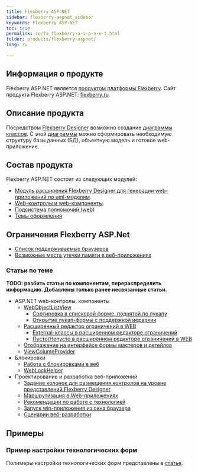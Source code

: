 ```yaml
---
title: Flexberry ASP.NET
sidebar: flexberry-aspnet_sidebar
keywords: Flexberry ASP-NET
toc: true
permalink: ru/fa_flexberry-a-s-p-n-e-t.html
folder: products/flexberry-aspnet/
lang: ru

---
```


## Информация о продукте
Flexberry ASP.NET является [продуктом платформы Flexberry](platform-structure.html). Сайт продукта Flexberry ASP.NET: [flexberry.ru](http://flexberry.ru/Flexberry/ForDevelopers/FlexberryASPNet).

## Описание продукта
Посредством [Flexberry Designer](fd_landing_page.html) возможно создание [диаграммы классов](fd_class-diagram.html). С этой [диаграммы](fd_class-diagram.html) можно сформировать необходимую структуру базы данных (БД), объектную модель и готовое web-приложение.

## Состав продукта
Flexberry ASP.NET состоит из следующих модулей:

* [Модуль расширения Flexberry Designer для генерации web-приложений по uml-моделям](flexberry-asp-net-case-plugin.html).
* [Web-контролы и web-компоненты](fa_web-controls.html).
* [Подсистема полномочий (web)](right-manager-in--w-e-b.html)
* [Темы оформления](fa_flexberry-asp-net-themes.html)

## Ограничения Flexberry ASP.Net
* [Список поддерживаемых браузеров](fa_browsers.html)
* [Возможные места утечки памяти в веб-приложениях](fa_memory-leaks.html)

### Статьи по теме
**TODO: разбить статьи по компонентам, перераспределить информацию. Добавлены только ранее несвязанные статьи.**

* ASP.NET web-контролы, компоненты
    + [WebObjectListView](fa_web-object-list-view.html)
        - [Сортировка в списковой форме, поднятой по лукапу](fa_look-up-form-and-sort.html)
        - [Открытие лукап-формы с поддержкой иерархии ](fa_look-up-form-hierarchy-w-o-l-v.html)
    + [Расширенный редактор ограничений в WEB](fa_advanced-limit-editor.html)
        - [External-классы в расширенном редакторе ограничений](fa_web-limit-editor-and-external-class.html)
        - [Пусто/Непусто в расширенном редакторе ограничений в WEB](fa_web-limit-editor-is-null.html)
    + [Отображение на интерфейсе формы мастеров и детейлов](fo_masters-details.html)
    + [ViewColumnProvider](fa_view-column-provider.html)
* Блокировки
    + [Работа с блокировками в веб](fa_working-with-locks--w-e-b.html)
    + [WebLockHelper](fa_web-lock-helper.html)
* Проектирование и разработка веб-приложений
    + [Задание колонок для размещения контролов на уровне представлений Flexberry Designer](fd_specify-column-controls.html)
    + [Маршрутизация в Web-приложениях](fa_routing.html)
    + [Рекомендации по работе с технологией](fa_tech-recommendations.html)
    + [Запуск win-приложения из окна браузера](win-app-start-from-browser.html)
    + [Сценарии веб-разработки](fa_scenario-web.html)

## Примеры

### Пример настройки технологических форм
Полимеры настройки технологических форм представлены в [статье](fa_technological-forms-customization-example.html).